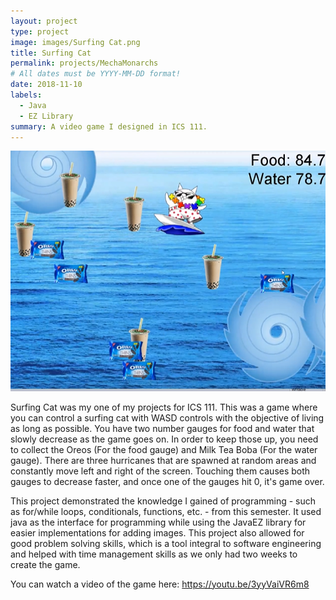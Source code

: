 ```yaml
---
layout: project
type: project
image: images/Surfing Cat.png	
title: Surfing Cat
permalink: projects/MechaMonarchs
# All dates must be YYYY-MM-DD format!
date: 2018-11-10
labels:
  - Java
  - EZ Library
summary: A video game I designed in ICS 111.
---
```



<img class="ui medium right rounded image" src="/images/Surfing Cat Game.png">

Surfing Cat was my one of my projects for ICS 111. This was a game where you can control a surfing cat with WASD controls with the objective of living as long as possible. You have two number gauges for food and water that slowly decrease as the game goes on. In order to keep those up, you need to collect the Oreos (For the food gauge) and Milk Tea Boba (For the water gauge). There are three hurricanes that are spawned at random areas and constantly move left and right of the screen. Touching them causes both gauges to decrease faster, and once one of the gauges hit 0, it's game over.

This project demonstrated the knowledge I gained of programming - such as for/while loops, conditionals, functions, etc. - from this semester. It used java as the interface for programming while using the JavaEZ library for easier implementations for adding images. This project also allowed for good problem solving skills, which is a tool integral to software engineering and helped with time management skills as we only had two weeks to create the game.


You can watch a video of the game here:
https://youtu.be/3yyVaiVR6m8
